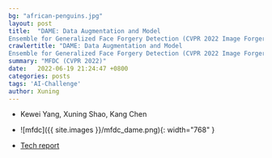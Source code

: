 ```yaml
---
bg: "african-penguins.jpg"
layout: post
title:  "DAME: Data Augmentation and Model
Ensemble for Generalized Face Forgery Detection (CVPR 2022 Image Forgery Detection Challenge 1st place)"
crawlertitle: "DAME: Data Augmentation and Model
Ensemble for Generalized Face Forgery Detection (CVPR 2022 Image Forgery Detection Challenge 1st place)"
summary: "MFDC (CVPR 2022)"
date:   2022-06-19 21:24:47 +0800
categories: posts
tags: 'AI-Challenge'
author: Xuning
---
```


- Kewei Yang, Xuning Shao, Kang Chen
- ![mfdc]({{ site.images }}/mfdc_dame.png){: width="768" }

- [Tech report](https://arxiv.org/abs/2207.13505)


